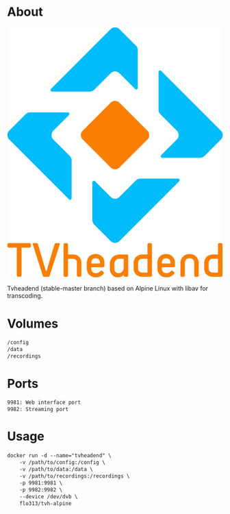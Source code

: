 # About
![Tvheadend](https://github.com/flo313/tvh-alpine/blob/master/logoTvheadend.png)

Tvheadend (stable-master branch) based on Alpine Linux with libav for transcoding.

# Volumes
```
/config
/data
/recordings
 ```
# Ports
```
9981: Web interface port
9982: Streaming port
 ```
 
# Usage
```
docker run -d --name="tvheadend" \
    -v /path/to/config:/config \
    -v /path/to/data:/data \
    -v /path/to/recordings:/recordings \
    -p 9981:9981 \
    -p 9982:9982 \
    --device /dev/dvb \
    flo313/tvh-alpine
```
